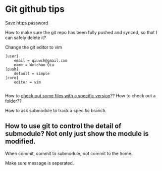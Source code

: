 # Git github tips

[Save https password](https://help.github.com/articles/caching-your-github-password-in-git/)

How to make sure the git repo has been fully pushed and synced, so that I can safely delete it?

Change the git editor to vim


```
[user]
    email = qiuwch@gmail.com
    name = Weichao Qiu
[push]
    default = simple
[core]
    editor = vim
    
```

How to [check out some files with a specific version](http://stackoverflow.com/questions/215718/reset-or-revert-a-specific-file-to-a-specific-revision-using-git)?? How to check out a folder??

How to ask submodule to track a specific branch.

## How to use git to control the detail of submodule? Not only just show the module is modified.

When commit, commit to submodule, not commit to the home.

Make sure message is seperated.